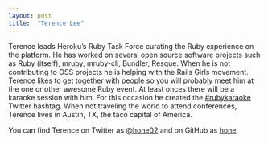 ```yaml
---
layout: post
title:  "Terence Lee"
---
```

Terence leads Heroku’s Ruby Task Force curating the Ruby experience on the platform. He has worked on several open source software projects such as Ruby (itself), mruby, mruby-cli, Bundler, Resque. When he is not contributing to OSS projects he is helping with the Rails Girls movement. Terence likes to get together with people so you will probably meet him at the one or other awesome Ruby event. At least onces there will be a karaoke session with him. For this occasion he created the [#rubykaraoke](https://twitter.com/hashtag/rubykaraoke?src=hash) Twitter hashtag. When not traveling the world to attend conferences, Terence lives in Austin, TX, the taco capital of America.

You can find Terence on Twitter as [@hone02](https://twitter.com/hone02) and on GitHub as [hone](https://github.com/hone).
